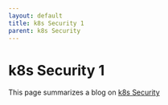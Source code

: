 ```yaml
---
layout: default
title: k8s Security 1
parent: k8s Security
---
```


# k8s Security 1
This page summarizes a blog on [k8s Security](https://www.cncf.io/blog/2021/03/22/kubernetes-security/)